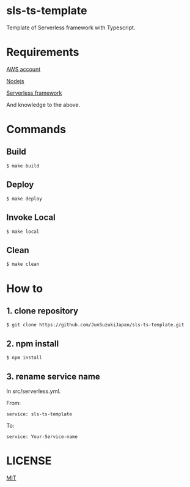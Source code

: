 # sls-ts-template
Template of Serverless framework with Typescript.

# Requirements

[AWS account](https://aws.amazon.com/)

[Nodejs](https://nodejs.org/)

[Serverless framework](https://serverless.com)

And knowledge to the above.

# Commands

## Build

```$ make build```

## Deploy

```$ make deploy```

## Invoke Local

```$ make local```

## Clean

```$ make clean```

# How to

## 1. clone repository

```$ git clone https://github.com/JunSuzukiJapan/sls-ts-template.git```

## 2. npm install

```$ npm install```

## 3. rename service name

In src/serverless.yml.

From:

```
service: sls-ts-template
```

To:

```
service: Your-Service-name
```

# LICENSE

[MIT](https://github.com/JunSuzukiJapan/sls-ts-template/blob/master/LICENSE)
